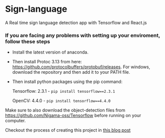 # Sign-language
A Real time sign language detection app with Tensorflow and React.js

### If you are facing any problems with setting up your enviroment, follow these steps

- Install the latest version of anaconda.

- Then install Protoc 3.13 from here: https://github.com/protocolbuffers/protobuf/releases. For windows, download the repository and then add it to your PATH file. 

- Then install python packages using the pip command: 

  Tensorflow: 2.3.1 - `pip install tensorflow==2.3.1`
  
  OpenCV: 4.4.0  - `pip install tensorflow==4.4.0`
  

Make sure to also download the object-detection files from https://github.com/Nigama-oss/Tensorflow before running on your computer.


Checkout the process of creating this project in [this blog post](https://www.nigamavykari.me/sign-language-detection-with-tensorflow/index.html)

